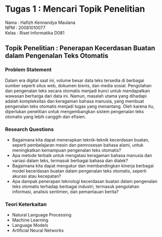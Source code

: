 # Tugas 1 : Mencari Topik Penelitian

Nama : Hafizh Kennandya Maulana <br>
NPM : 20081010077 <br>
Kelas : Riset Informatika D081

## Topik Penelitian : Penerapan Kecerdasan Buatan dalam Pengenalan Teks Otomatis

### Problem Statement
Dalam era digital saat ini, volume besar data teks tersedia di berbagai sumber seperti situs web, dokumen bisnis, dan media sosial. Pengolahan dan pengenalan teks secara otomatis menjadi kunci untuk mendapatkan wawasan berharga dari data ini. Namun, masalah utama yang dihadapi adalah kompleksitas dan keragaman bahasa manusia, yang membuat pengenalan teks otomatis menjadi tugas yang menantang. Oleh karena itu, diperlukan penelitian untuk mengembangkan sistem pengenalan teks otomatis yang lebih canggih dan efisien.

### Research Questions
- Bagaimana kita dapat menerapkan teknik-teknik kecerdasan buatan, seperti pembelajaran mesin dan pemrosesan bahasa alami, untuk meningkatkan kemampuan pengenalan teks otomatis?
- Apa metode terbaik untuk mengatasi keragaman bahasa manusia dan variasi dalam teks, termasuk berbagai bahasa dan dialek?
- Bagaimana kita dapat mengukur dan membandingkan kinerja berbagai model kecerdasan buatan dalam pengenalan teks otomatis, seperti akurasi atau kecepatan?
- Apa dampak penerapan teknologi kecerdasan buatan dalam pengenalan teks otomatis terhadap berbagai industri, termasuk pengolahan informasi, analisis sentimen, dan pemantauan berita?

### Teori Keterkaitan
- Natural Language Processing
- Machine Learning
- Language Models
- Artificial Neural Networks
